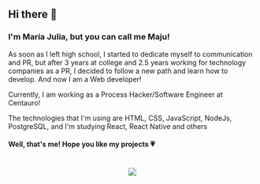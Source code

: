 <h2>Hi there 👋</h2>

<h3> I'm Maria Julia, but you can call me Maju! </h3>

<p>As soon as I left high school, I started to dedicate myself to communication and PR, but after 3 years at college and 2.5 years working for technology companies as a PR, I decided to follow a new path and learn how to develop. And now I am a Web developer!</p>

<p> Currently, I am working as a Process Hacker/Software Engineer at Centauro! </p>
  
<p> The technologies that I'm using are HTML, CSS, JavaScript, NodeJs, PostgreSQL, and I'm studying React, React Native and others </p>

<h4> Well, that's me! Hope you like my projects &#128151; </h4>

<h1 align="center">
<img src="https://media0.giphy.com/media/dsKnRuALlWsZG/giphy.gif?cid=ecf05e47e568df3f8d34662fd088ef5b50c55893da43d9ee&rid=giphy.gif"/>
</h1>
